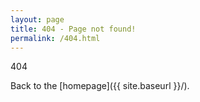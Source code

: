 ```yaml
---
layout: page
title: 404 - Page not found!
permalink: /404.html
---
```

<div class ="msg404">404</div>

Back to the [homepage]({{ site.baseurl }}/).
